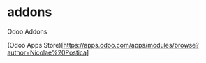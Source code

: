 # addons
Odoo Addons

(Odoo Apps Store)[https://apps.odoo.com/apps/modules/browse?author=Nicolae%20Postica]
